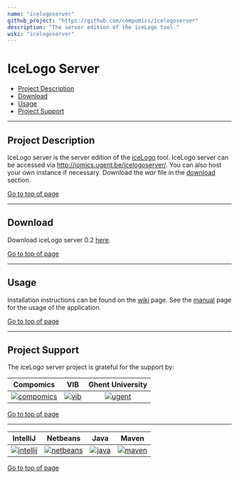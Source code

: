 ```yaml
---
name: "icelogoserver"
github_project: "https://github.com/compomics/icelogoserver"
description: "The server edition of the iceLogo tool."
wiki: "icelogoserver"
---
```


# IceLogo Server

 * [Project Description](#project-description)
 * [Download](#download)
 * [Usage](#usage)
 * [Project Support](#project-support)

----

## Project Description

IceLogo server is the server edition of the [iceLogo](/icelogo.html) tool. IceLogo server can be accessed via http://iomics.ugent.be/icelogoserver/. You can also host your own instance if necessary. Download the *war* file in the [download](#download) section.

[Go to top of page](#icelogo-server)

----

## Download
Download iceLogo server 0.2 [here](http://genesis.ugent.be/uvpublicdata/icelogoserver/icelogoserver.war).

[Go to top of page](#icelogo-server)

----

## Usage
Installation instructions can be found on the [wiki](/icelogoserver/wiki/home.html) page. See the [manual](http://iomics.ugent.be/icelogoserver/manual) page for the usage of the application.

[Go to top of page](#icelogo-server)

----

## Project Support

The iceLogo server project is grateful for the support by:

| Compomics | VIB | Ghent University|
|:--:|:--:|:--:|
| [![compomics](http://genesis.ugent.be/public_data/image/compomics.png)](http://www.compomics.com) | [![vib](http://genesis.ugent.be/public_data/image/vib.png)](http://www.vib.be) | [![ugent](http://genesis.ugent.be/public_data/image/ugent.png)](http://www.ugent.be/en) |

[Go to top of page](#icelogo-server)

----

| IntelliJ | Netbeans | Java | Maven |
|:--:|:--:|:--:|:--:|
| [![intellij](https://www.jetbrains.com/idea/docs/logo_intellij_idea.png)](https://www.jetbrains.com/idea/) | [![netbeans](https://netbeans.org/images_www/visual-guidelines/NB-logo-single.jpg)](https://netbeans.org/) | [![java](http://genesis.ugent.be/public_data/image/java.png)](http://java.com/en/) | [![maven](http://genesis.ugent.be/public_data/image/maven.png)](http://maven.apache.org/) |

[Go to top of page](#icelogo-server)
